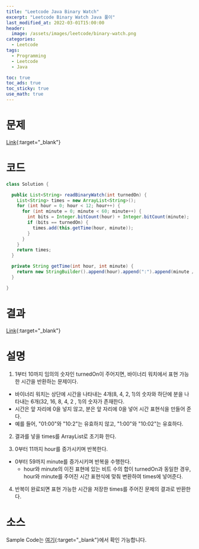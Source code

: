 ```yaml
---
title: "Leetcode Java Binary Watch"
excerpt: "Leetcode Binary Watch Java 풀이"
last_modified_at: 2022-03-01T15:00:00
header:
  image: /assets/images/leetcode/binary-watch.png
categories:
  - Leetcode
tags:
  - Programming
  - Leetcode
  - Java

toc: true
toc_ads: true
toc_sticky: true
use_math: true
---
```

# 문제
[Link](https://leetcode.com/problems/binary-watch/){:target="_blank"}

# 코드
```java
class Solution {

  public List<String> readBinaryWatch(int turnedOn) {
    List<String> times = new ArrayList<String>();
    for (int hour = 0; hour < 12; hour++) {
      for (int minute = 0; minute < 60; minute++) {
        int bits = Integer.bitCount(hour) + Integer.bitCount(minute);
        if (bits == turnedOn) {
          times.add(this.getTime(hour, minute));
        }
      }
    }
    return times;
  }

  private String getTime(int hour, int minute) {
    return new StringBuilder().append(hour).append(":").append(minute / 10).append(minute % 10).toString();
  }

}
```

# 결과
[Link](https://leetcode.com/submissions/detail/651045172/){:target="_blank"}

# 설명
1. 1부터 10까지 임의의 숫자인 turnedOn이 주어지면, 바이너리 워치에서 표현 가능한 시간을 반환하는 문제이다.
- 바이너리 워치는 상단에 시간을 나타내는 4개(8, 4, 2, 1)의 숫자와 하단에 분을 나타내는 6개(32, 16, 8, 4, 2 , 1)의 숫자가 존재한다.
- 시간은 앞 자리에 0을 넣지 않고, 분은 앞 자리에 0을 넣어 시간 표현식을 만들어 준다.
- 예를 들어, "01:00"와 "10:2"는 유효하지 않고, "1:00"와 "10:02"는 유효하다.

2. 결과를 넣을 times를 ArrayList로 초기화 한다.

3. 0부터 11까지 hour를 증가시키며 반복한다.
- 0부터 59까지 minute를 증가시키며 반복을 수행한다.
  - hour와 minute의 이진 표현에 있는 비트 수의 합이 turnedOn과 동일한 경우, hour와 minute를 주어진 시간 표현식에 맞춰 변환하여 times에 넣어준다.

4. 반복이 완료되면 표현 가능한 시간을 저장한 times를 주어진 문제의 결과로 반환한다.

# 소스
Sample Code는 [여기](https://github.com/GracefulSoul/leetcode/blob/master/src/main/java/gracefulsoul/problems/BinaryWatch.java){:target="_blank"}에서 확인 가능합니다.